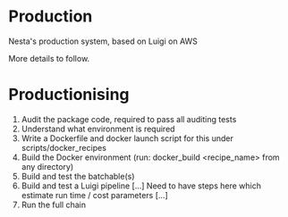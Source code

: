 # Production

Nesta's production system, based on Luigi on AWS

More details to follow.

# Productionising

1. Audit the package code, required to pass all auditing tests
2. Understand what environment is required
3. Write a Dockerfile and docker launch script for this under scripts/docker_recipes
4. Build the Docker environment (run:      docker_build <recipe_name>  from any directory)
5. Build and test the batchable(s)
6. Build and test a Luigi pipeline
[...]
Need to have steps here which estimate run time / cost parameters
[...]
7. Run the full chain